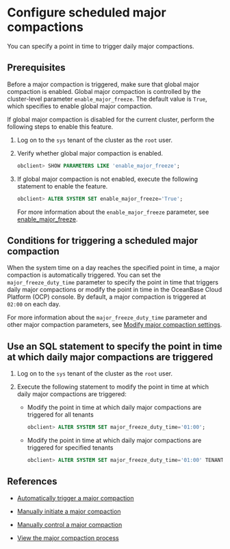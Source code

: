 # Configure scheduled major compactions

You can specify a point in time to trigger daily major compactions.

## Prerequisites

Before a major compaction is triggered, make sure that global major compaction is enabled. Global major compaction is controlled by the cluster-level parameter `enable_major_freeze`. The default value is `True`, which specifies to enable global major compaction.

If global major compaction is disabled for the current cluster, perform the following steps to enable this feature.

1. Log on to the `sys` tenant of the cluster as the `root` user.

2. Verify whether global major compaction is enabled.

   ```sql
   obclient> SHOW PARAMETERS LIKE 'enable_major_freeze';
   ```

3. If global major compaction is not enabled, execute the following statement to enable the feature.

   ```sql
   obclient> ALTER SYSTEM SET enable_major_freeze='True';
   ```

   For more information about the `enable_major_freeze` parameter, see [enable_major_freeze](../../../../5.system-reference/1.system-configuration-items/3.cluster-level-configuration-items/72.enable_major_freeze.md).

## Conditions for triggering a scheduled major compaction

When the system time on a day reaches the specified point in time, a major compaction is automatically triggered. You can set the `major_freeze_duty_time` parameter to specify the point in time that triggers daily major compactions or modify the point in time in the OceanBase Cloud Platform (OCP) console. By default, a major compaction is triggered at `02:00` on each day.

For more information about the `major_freeze_duty_time` parameter and other major compaction parameters, see [Modify major compaction settings](../2.merge-management/7.modify-a-merge-configuration.md).

## Use an SQL statement to specify the point in time at which daily major compactions are triggered

1. Log on to the `sys` tenant of the cluster as the `root` user.

2. Execute the following statement to modify the point in time at which daily major compactions are triggered:

   * Modify the point in time at which daily major compactions are triggered for all tenants

      ```sql
      obclient> ALTER SYSTEM SET major_freeze_duty_time='01:00';
      ```

   * Modify the point in time at which daily major compactions are triggered for specified tenants

      ```sql
      obclient> ALTER SYSTEM SET major_freeze_duty_time='01:00' TENANT=tenant1，tenant2;
      ```

## References

* [Automatically trigger a major compaction](2.automatic-merge-triggering.md)

* [Manually initiate a major compaction](4.manually-trigger-a-merge.md)

* [Manually control a major compaction](5.manually-control-a-merge.md)

* [View the major compaction process](5.view-merge-process.md)
